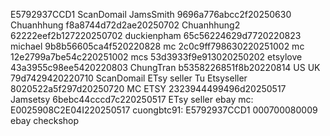 E5792937CCD1
ScanDomail
JamsSmith 9696a776abcc2f20250630
Chuanhhung f8a8744d72d2ae20250702
Chuanhhung2 62222eef2b127220250702
duckienpham 65c56224629d7720220823
michael 9b8b56605ca4f520220828
mc 2c0c9ff798630220251002
mc 12e2799a7be54c220251002
mcs 53d3933f9e913020250202
etsylove 43a3955c98ee5420220803
ChungTran b5358226851f8b20220814
US UK 79d7429420220710
ScanDomail
ETsy seller
Tu Etsyseller 8020522a5f297d20250720
MC ETSY 2323944499496d20250517
Jamsetsy 6bebc44cccd7c220250517
ETsy seller
ebay
mc: E0025908C2E04I220250517
cuongbtc91: E5792937CCD1 000700080009
ebay
checkshop



